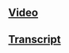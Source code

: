 ## [Video](https://www.youtube.com/watch?v=F5jmGyBedUo)
## [Transcript](https://docs.google.com/document/d/1bYhmwgOcaTIPdz8zN6bAXAJP4DyuS3ry_c3WS46YuDE)